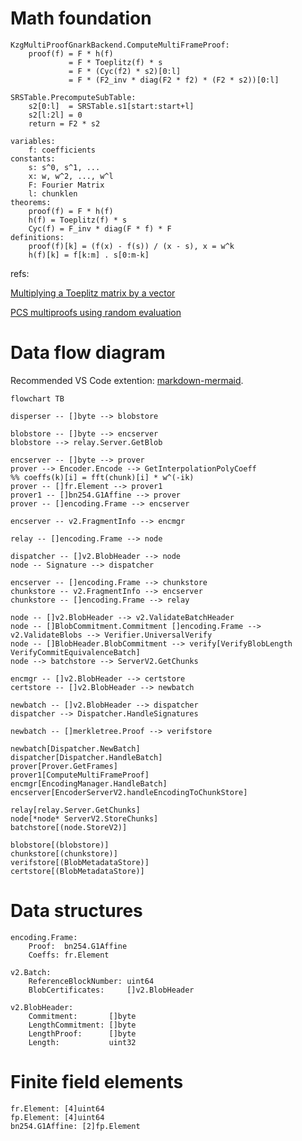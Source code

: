 # Math foundation
```
KzgMultiProofGnarkBackend.ComputeMultiFrameProof:
    proof(f) = F * h(f)
             = F * Toeplitz(f) * s
             = F * (Cyc(f2) * s2)[0:l]
             = F * (F2_inv * diag(F2 * f2) * (F2 * s2))[0:l]

SRSTable.PrecomputeSubTable:
    s2[0:l]  = SRSTable.s1[start:start+l]
    s2[l:2l] = 0
    return = F2 * s2

variables:
    f: coefficients
constants:
    s: s^0, s^1, ...
    x: w, w^2, ..., w^l
    F: Fourier Matrix
    l: chunklen
theorems:
    proof(f) = F * h(f)
    h(f) = Toeplitz(f) * s
    Cyc(f) = F_inv * diag(F * f) * F
definitions:
    proof(f)[k] = (f(x) - f(s)) / (x - s), x = w^k
    h(f)[k] = f[k:m] . s[0:m-k]
```

refs:

[Multiplying a Toeplitz matrix by a vector](https://alinush.github.io/2020/03/19/multiplying-a-vector-by-a-toeplitz-matrix.html)

[PCS multiproofs using random evaluation](https://dankradfeist.de/ethereum/2021/06/18/pcs-multiproofs.html)

# Data flow diagram

Recommended VS Code extention: [markdown-mermaid](https://marketplace.visualstudio.com/items?itemName=bierner.markdown-mermaid).

```mermaid
flowchart TB

disperser -- []byte --> blobstore

blobstore -- []byte --> encserver
blobstore --> relay.Server.GetBlob

encserver -- []byte --> prover
prover --> Encoder.Encode --> GetInterpolationPolyCoeff
%% coeffs(k)[i] = fft(chunk)[i] * w^(-ik)
prover -- []fr.Element --> prover1
prover1 -- []bn254.G1Affine --> prover
prover -- []encoding.Frame --> encserver

encserver -- v2.FragmentInfo --> encmgr

relay -- []encoding.Frame --> node

dispatcher -- []v2.BlobHeader --> node
node -- Signature --> dispatcher

encserver -- []encoding.Frame --> chunkstore
chunkstore -- v2.FragmentInfo --> encserver
chunkstore -- []encoding.Frame --> relay

node -- []v2.BlobHeader --> v2.ValidateBatchHeader 
node -- []BlobCommitment.Commitment []encoding.Frame --> v2.ValidateBlobs --> Verifier.UniversalVerify
node -- []BlobHeader.BlobCommitment --> verify[VerifyBlobLength VerifyCommitEquivalenceBatch]
node --> batchstore --> ServerV2.GetChunks

encmgr -- []v2.BlobHeader --> certstore
certstore -- []v2.BlobHeader --> newbatch

newbatch -- []v2.BlobHeader --> dispatcher
dispatcher --> Dispatcher.HandleSignatures

newbatch -- []merkletree.Proof --> verifstore 

newbatch[Dispatcher.NewBatch]
dispatcher[Dispatcher.HandleBatch]
prover[Prover.GetFrames]
prover1[ComputeMultiFrameProof]
encmgr[EncodingManager.HandleBatch]
encserver[EncoderServerV2.handleEncodingToChunkStore]

relay[relay.Server.GetChunks]
node[*node* ServerV2.StoreChunks]
batchstore[(node.StoreV2)]

blobstore[(blobstore)]
chunkstore[(chunkstore)]
verifstore[(BlobMetadataStore)]
certstore[(BlobMetadataStore)]
```

# Data structures
```
encoding.Frame: 
    Proof:  bn254.G1Affine
    Coeffs: fr.Element

v2.Batch:
    ReferenceBlockNumber: uint64
    BlobCertificates:     []v2.BlobHeader

v2.BlobHeader:
    Commitment:       []byte
    LengthCommitment: []byte
    LengthProof:      []byte
    Length:           uint32
```

# Finite field elements
```
fr.Element: [4]uint64
fp.Element: [4]uint64
bn254.G1Affine: [2]fp.Element
```

